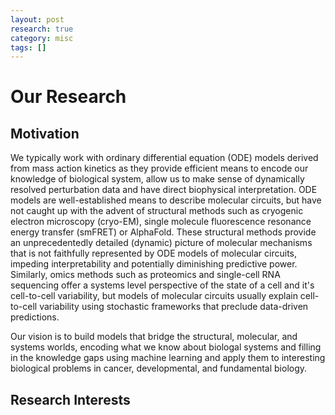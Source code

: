 ```yaml
---
layout: post
research: true
category: misc
tags: []
---
```


<a name="research"></a>
# Our Research

## Motivation

We typically work with ordinary differential equation (ODE) models derived from mass action kinetics as they provide efficient means to encode our knowledge of biological system, allow us to  make sense of dynamically resolved perturbation data and have direct biophysical interpretation. ODE models are well-established means to describe molecular circuits, but have not caught up with the advent of structural methods such as cryogenic electron microscopy (cryo-EM), single molecule fluorescence resonance energy transfer (smFRET) or AlphaFold. These structural methods provide an unprecedentedly detailed (dynamic) picture of molecular mechanisms that is not faithfully represented by ODE models of molecular circuits, impeding interpretability and potentially diminishing predictive power. Similarly, omics methods such as proteomics and single-cell RNA sequencing offer a systems level perspective of the state of a cell and it's cell-to-cell variability, but models of molecular circuits usually explain cell-to-cell variability using stochastic frameworks that preclude data-driven predictions.

Our vision is to build models that bridge the structural, molecular, and systems worlds, encoding what we know about biologal systems and filling in the knowledge gaps using machine learning and apply them to interesting biological problems in cancer, developmental, and fundamental biology.

## Research Interests